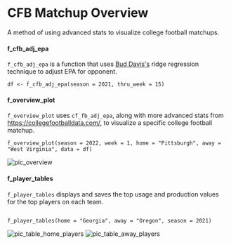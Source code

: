 # CFB Matchup Overview
A method of using advanced stats to visualize college football matchups.

#### f_cfb_adj_epa
`f_cfb_adj_epa` is a function that uses [Bud Davis's](https://blog.collegefootballdata.com/opponent-adjusted-stats-ridge-regression/) ridge regression technique to adjust EPA for opponent.

```{r f_cfb_adj_epa}
df <- f_cfb_adj_epa(season = 2021, thru_week = 15)
```

#### f_overview_plot
`f_overview_plot` uses `cf_fb_adj_epa`, along with more advanced stats from https://collegefootballdata.com/, to visualize a specific college football matchup.

```{r f_overview_plot}
f_overview_plot(season = 2022, week = 1, home = "Pittsburgh", away = "West Virginia", data = df)
```

![pic_overview](https://user-images.githubusercontent.com/80285759/187586861-e04228d4-04ff-420b-9759-bb2790e3c285.png)

#### f_player_tables
`f_player_tables` displays and saves the top usage and production values for the top players on each team.
```{r f_player_tables}

f_player_tables(home = "Georgia", away = "Oregon", season = 2021)
```

![pic_table_home_players](https://user-images.githubusercontent.com/80285759/187586727-f169d154-b9c0-4aad-8f57-4b677d133e5f.png)
![pic_table_away_players](https://user-images.githubusercontent.com/80285759/187586729-1a7aa116-623d-4c56-9396-7faff974031e.png)
